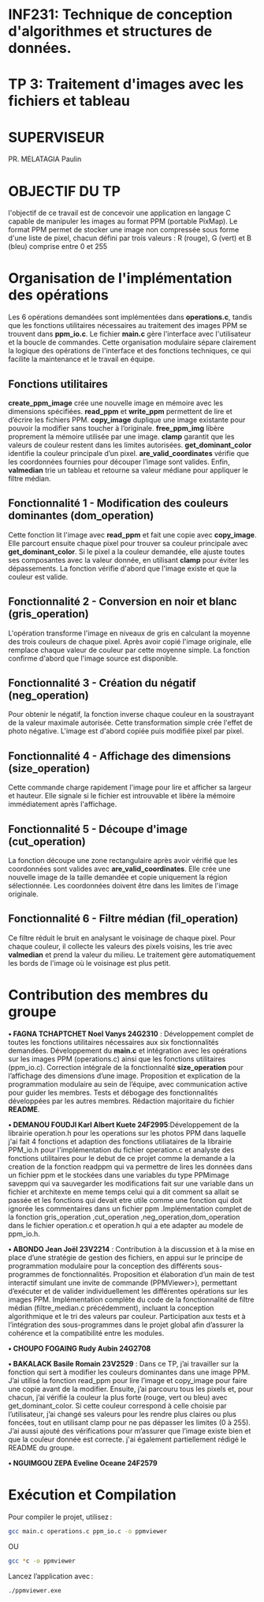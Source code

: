 # INF231: Technique de conception d'algorithmes et structures de données.

# TP 3: Traitement d'images avec les fichiers et tableau 

# SUPERVISEUR 
PR. MELATAGIA Paulin

# OBJECTIF DU TP
l'objectif de ce travail est de concevoir une application en langage C capable de manipuler les images au format PPM (portable PixMap).
Le format PPM permet de stocker une image non compressée sous forme d'une liste de pixel, chacun défini par trois valeurs : R (rouge), G (vert) et B (bleu) comprise entre 0 et 255 

# Organisation de l'implémentation des opérations
Les 6 opérations demandées sont implémentées dans **operations.c**, tandis que les fonctions utilitaires nécessaires au traitement des images PPM se trouvent dans **ppm_io.c**. Le fichier **main.c** gère l'interface avec l'utilisateur et la boucle de commandes. Cette organisation modulaire sépare clairement la logique des opérations de l'interface et des fonctions techniques, ce qui facilite la maintenance et le travail en équipe.

## Fonctions utilitaires
**create_ppm_image** crée une nouvelle image en mémoire avec les dimensions spécifiées. **read_ppm** et **write_ppm** permettent de lire et d’écrire les fichiers PPM. **copy_image** duplique une image existante pour pouvoir la modifier sans toucher à l’originale. **free_ppm_img** libère proprement la mémoire utilisée par une image. **clamp** garantit que les valeurs de couleur restent dans les limites autorisées. **get_dominant_color** identifie la couleur principale d’un pixel. **are_valid_coordinates** vérifie que les coordonnées fournies pour découper l’image sont valides. Enfin, **valmedian** trie un tableau et retourne sa valeur médiane pour appliquer le filtre médian.

## Fonctionnalité 1 - Modification des couleurs dominantes (dom_operation)
Cette fonction lit l'image avec **read_ppm** et fait une copie avec **copy_image**. Elle parcourt ensuite chaque pixel pour trouver sa couleur principale avec **get_dominant_color**. Si le pixel a la couleur demandée, elle ajuste toutes ses composantes avec la valeur donnée, en utilisant **clamp** pour éviter les dépassements. La fonction vérifie d'abord que l'image existe et que la couleur est valide.

## Fonctionnalité 2 - Conversion en noir et blanc (gris_operation)
L'opération transforme l'image en niveaux de gris en calculant la moyenne des trois couleurs de chaque pixel. Après avoir copié l'image originale, elle remplace chaque valeur de couleur par cette moyenne simple. La fonction confirme d'abord que l'image source est disponible.

## Fonctionnalité 3 - Création du négatif (neg_operation)
Pour obtenir le négatif, la fonction inverse chaque couleur en la soustrayant de la valeur maximale autorisée. Cette transformation simple crée l'effet de photo négative. L'image est d'abord copiée puis modifiée pixel par pixel.

## Fonctionnalité 4 - Affichage des dimensions (size_operation)
Cette commande charge rapidement l'image pour lire et afficher sa largeur et hauteur. Elle signale si le fichier est introuvable et libère la mémoire immédiatement après l'affichage.

## Fonctionnalité 5 - Découpe d'image (cut_operation)
La fonction découpe une zone rectangulaire après avoir vérifié que les coordonnées sont valides avec **are_valid_coordinates**. Elle crée une nouvelle image de la taille demandée et copie uniquement la région sélectionnée. Les coordonnées doivent être dans les limites de l'image originale.

## Fonctionnalité 6 - Filtre médian (fil_operation)
Ce filtre réduit le bruit en analysant le voisinage de chaque pixel. Pour chaque couleur, il collecte les valeurs des pixels voisins, les trie avec **valmedian** et prend la valeur du milieu. Le traitement gère automatiquement les bords de l'image où le voisinage est plus petit.

# Contribution des membres du groupe

**• FAGNA TCHAPTCHET Noel Vanys 24G2310** : Développement complet de toutes les fonctions utilitaires nécessaires aux six fonctionnalités demandées. Développement du **main.c** et intégration avec les opérations sur les images PPM (operations.c) ainsi que les fonctions utilitaires (ppm_io.c). Correction intégrale de la fonctionnalité **size_operation** pour l’affichage des dimensions d’une image. Proposition et explication de la programmation modulaire au sein de l’équipe, avec communication active pour guider les membres. Tests et débogage des fonctionnalités développées par les autres membres. Rédaction majoritaire du fichier **README**.

**• DEMANOU FOUDJI Karl Albert Kuete 24F2995**:Développement de la librairie operation.h pour les  operations sur les photos PPM dans laquelle j'ai fait 4 fonctions et adaption des fonctions utiliataires de la librairie PPM_io.h pour l'implémentation du fichier operation.c et analyste des fonctions utilitaires pour le debut de ce projet comme la demande a la creation de la fonction readppm qui va permettre de lires les données dans un fichier ppm et le stockées dans une variables du type PPMimage saveppm qui va sauvegarder les modifications fait sur une variable dans un fichier et architexte en meme temps celui qui a dit comment sa allait se passée et les fonctions qui devait etre utile comme une fonction qui doit ignorée les commentaires dans un fichier ppm .Implémentation complet de la fonction gris_operation ,cut_operation ,neg_operation,dom_operation dans le fichier operation.c et operation.h qui a ete adapter au modele de ppm_io.h.

**• ABONDO Jean Joël 23V2214** : Contribution à la discussion et à la mise en place d’une stratégie de gestion des fichiers, en appui sur le principe de programmation modulaire pour la conception des différents sous-programmes de fonctionnalités. Proposition et élaboration d’un main de test interactif simulant une invite de commande (PPMViewer>), permettant d’exécuter et de valider individuellement les différentes opérations sur les images PPM. Implémentation complète du code de la fonctionnalité de filtre médian (filtre_median.c précédemment), incluant la conception algorithmique et le tri des valeurs par couleur. Participation aux tests et à l’intégration des sous-programmes dans le projet global afin d’assurer la cohérence et la compatibilité entre les modules.

**• CHOUPO FOGAING Rudy Aubin 24G2708**

**• BAKALACK Basile Romain 23V2529** :
Dans ce TP, j’ai travailler sur la fonction qui sert à modifier les couleurs dominantes dans une image PPM.
J’ai utilisé la fonction read_ppm pour lire l’image et copy_image pour faire une copie avant de la modifier.
Ensuite, j’ai parcouru tous les pixels et, pour chacun, j’ai vérifié la couleur la plus forte (rouge, vert ou bleu) avec get_dominant_color.
Si cette couleur correspond à celle choisie par l’utilisateur, j’ai changé ses valeurs pour les rendre plus claires ou plus foncées, tout en utilisant clamp pour ne pas dépasser les limites (0 à 255).
J’ai aussi ajouté des vérifications pour m’assurer que l’image existe bien et que la couleur donnée est correcte.
j'ai également partiellement rédigé le README du groupe.

**• NGUIMGOU ZEPA Eveline Oceane 24F2579**

# Exécution et Compilation
Pour compiler le projet, utilisez :
```bash
gcc main.c operations.c ppm_io.c -o ppmviewer
```
OU
```bash
gcc *c -o ppmviewer
```

Lancez l’application avec :
```bash
./ppmviewer.exe
```
